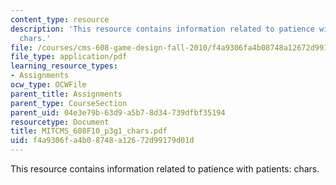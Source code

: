 ```yaml
---
content_type: resource
description: 'This resource contains information related to patience with patients:
  chars.'
file: /courses/cms-608-game-design-fall-2010/f4a9306fa4b08748a12672d99179d01d_MITCMS_608F10_p3g1_chars.pdf
file_type: application/pdf
learning_resource_types:
- Assignments
ocw_type: OCWFile
parent_title: Assignments
parent_type: CourseSection
parent_uid: 04e3e79b-63d9-a5b7-8d34-739dfbf35194
resourcetype: Document
title: MITCMS_608F10_p3g1_chars.pdf
uid: f4a9306f-a4b0-8748-a126-72d99179d01d
---
```

This resource contains information related to patience with patients: chars.


